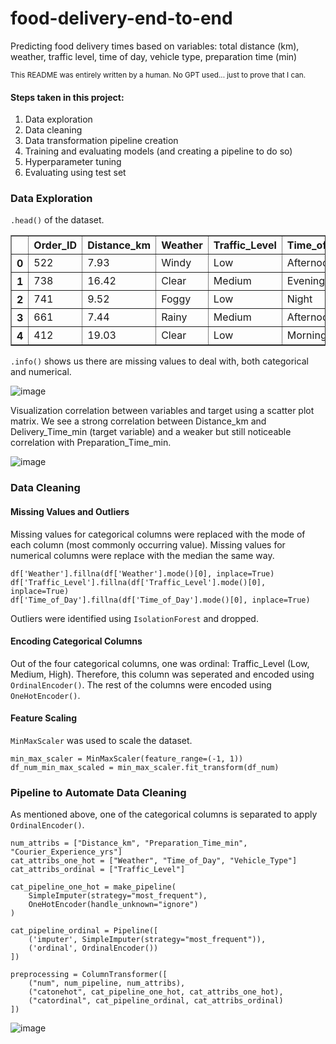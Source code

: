 # food-delivery-end-to-end
Predicting food delivery times based on variables: total distance (km), weather, traffic level, time of day, vehicle type, preparation time (min)

<sub>This README was entirely written by a human. No GPT used... just to prove that I can.</sub>

#### Steps taken in this project: 
1. Data exploration
2. Data cleaning
3. Data transformation pipeline creation
4. Training and evaluating models (and creating a pipeline to do so)
5. Hyperparameter tuning
6. Evaluating using test set

### Data Exploration

`.head()` of the dataset. 

<div>
<table border="1" class="dataframe">
  <thead>
    <tr style="text-align: right;">
      <th></th>
      <th>Order_ID</th>
      <th>Distance_km</th>
      <th>Weather</th>
      <th>Traffic_Level</th>
      <th>Time_of_Day</th>
      <th>Vehicle_Type</th>
      <th>Preparation_Time_min</th>
      <th>Courier_Experience_yrs</th>
      <th>Delivery_Time_min</th>
    </tr>
  </thead>
  <tbody>
    <tr>
      <th>0</th>
      <td>522</td>
      <td>7.93</td>
      <td>Windy</td>
      <td>Low</td>
      <td>Afternoon</td>
      <td>Scooter</td>
      <td>12</td>
      <td>1.0</td>
      <td>43</td>
    </tr>
    <tr>
      <th>1</th>
      <td>738</td>
      <td>16.42</td>
      <td>Clear</td>
      <td>Medium</td>
      <td>Evening</td>
      <td>Bike</td>
      <td>20</td>
      <td>2.0</td>
      <td>84</td>
    </tr>
    <tr>
      <th>2</th>
      <td>741</td>
      <td>9.52</td>
      <td>Foggy</td>
      <td>Low</td>
      <td>Night</td>
      <td>Scooter</td>
      <td>28</td>
      <td>1.0</td>
      <td>59</td>
    </tr>
    <tr>
      <th>3</th>
      <td>661</td>
      <td>7.44</td>
      <td>Rainy</td>
      <td>Medium</td>
      <td>Afternoon</td>
      <td>Scooter</td>
      <td>5</td>
      <td>1.0</td>
      <td>37</td>
    </tr>
    <tr>
      <th>4</th>
      <td>412</td>
      <td>19.03</td>
      <td>Clear</td>
      <td>Low</td>
      <td>Morning</td>
      <td>Bike</td>
      <td>16</td>
      <td>5.0</td>
      <td>68</td>
    </tr>
  </tbody>
</table>
</div>

`.info()` shows us there are missing values to deal with, both categorical and numerical. 

![image](https://github.com/user-attachments/assets/517d9f24-770f-4413-bed3-e7daca85f7a2)

Visualization correlation between variables and target using a scatter plot matrix. We see a strong correlation between Distance_km and Delivery_Time_min (target variable) and a weaker but still noticeable correlation with Preparation_Time_min.

![image](https://github.com/user-attachments/assets/c0b2179d-a085-4ffd-bffb-e96442e3b612)

### Data Cleaning

#### Missing Values and Outliers

Missing values for categorical columns were replaced with the mode of each column (most commonly occurring value). Missing values for numerical columns were replace with the median the same way.

```
df['Weather'].fillna(df['Weather'].mode()[0], inplace=True)
df['Traffic_Level'].fillna(df['Traffic_Level'].mode()[0], inplace=True)
df['Time_of_Day'].fillna(df['Time_of_Day'].mode()[0], inplace=True)
```

Outliers were identified using `IsolationForest` and dropped.

#### Encoding Categorical Columns

Out of the four categorical columns, one was ordinal: Traffic_Level (Low, Medium, High). Therefore, this column was seperated and encoded using `OrdinalEncoder()`. The rest of the columns were encoded using `OneHotEncoder()`.

#### Feature Scaling

`MinMaxScaler` was used to scale the dataset. 

```
min_max_scaler = MinMaxScaler(feature_range=(-1, 1))
df_num_min_max_scaled = min_max_scaler.fit_transform(df_num)
```

### Pipeline to Automate Data Cleaning

As mentioned above, one of the categorical columns is separated to apply `OrdinalEncoder()`. 

```
num_attribs = ["Distance_km", "Preparation_Time_min", "Courier_Experience_yrs"]
cat_attribs_one_hot = ["Weather", "Time_of_Day", "Vehicle_Type"]
cat_attribs_ordinal = ["Traffic_Level"]

cat_pipeline_one_hot = make_pipeline(
    SimpleImputer(strategy="most_frequent"),
    OneHotEncoder(handle_unknown="ignore")
)

cat_pipeline_ordinal = Pipeline([
    ('imputer', SimpleImputer(strategy="most_frequent")),
    ('ordinal', OrdinalEncoder())
])

preprocessing = ColumnTransformer([
    ("num", num_pipeline, num_attribs),
    ("catonehot", cat_pipeline_one_hot, cat_attribs_one_hot),
    ("catordinal", cat_pipeline_ordinal, cat_attribs_ordinal)
])
```

![image](https://github.com/user-attachments/assets/563dbb47-4857-424c-87a5-b467864477af)

